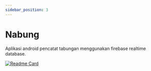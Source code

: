 ```yaml
---
sidebar_position: 3
---
```


# Nabung
Aplikasi android pencatat tabungan menggunakan firebase realtime database.

[![Readme Card](https://github-readme-stats.vercel.app/api/pin/?username=fiqryq&theme=nord&repo=Nabung)](https://github.com/fiqryq/Nabung)